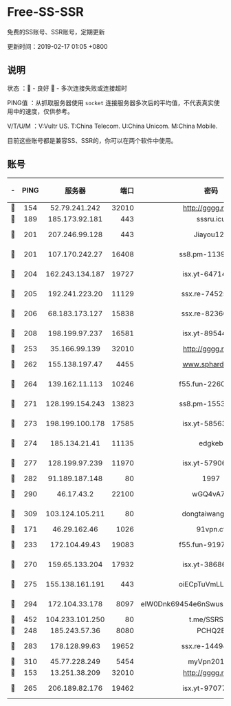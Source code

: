# Free-SS-SSR

免费的SS账号、SSR账号，定期更新

更新时间：2019-02-17 01:05 +0800

## 说明

状态     ：🙂 - 良好 🙁 - 多次连接失败或连接超时

PING值   ：从抓取服务器使用 `socket` 连接服务器多次后的平均值，不代表真实使用中的速度，仅供参考。

V/T/U/M  ：V:Vultr US. T:China Telecom. U:China Unicom. M:China Mobile.

目前这些账号都是兼容SS、SSR的，你可以在两个软件中使用。

## 账号

|-|PING|服务器|端口|密码|加密方式|区域|V/T/U/M|
|:----:|:----:|:-----:|-----:|:----:|:----:|:----:|:----:|
|🙂|154|52.79.241.242|32010|http://gggg.rocks|chacha20|KR|8↑/9↑/9↑/8↑|
|🙂|189|185.173.92.181|443|sssru.icu|rc4-md5|RU|10↑/10↑/10↑/10↑|
|🙂|201|207.246.99.128|443|Jiayou123|aes-256-cfb|US|9↑/10↑/10↑/10↑|
|🙂|201|107.170.242.27|16408|ss8.pm-11399606|aes-256-cfb|US|10↑/10↑/10↑/10↑|
|🙂|204|162.243.134.187|19727|isx.yt-64714765|aes-256-cfb|US|9↑/9↑/9↑/9↑|
|🙂|205|192.241.223.20|11129|ssx.re-74525357|aes-256-cfb|US|4↑/4↑/4↑/4↑|
|🙂|206|68.183.173.127|15838|ssx.re-82360696|aes-256-cfb|US|4↑/4↑/4↑/4↑|
|🙂|208|198.199.97.237|16581|isx.yt-89544748|aes-256-cfb|US|9↑/9↑/9↑/9↑|
|🙂|253|35.166.99.139|32010|http://gggg.rocks|chacha20|US|10↑/10↑/9↑/10↑|
|🙂|262|155.138.197.47|4455|www.sphard.com|aes-256-cfb|US|6↑/8↑/8↑/7↑|
|🙂|264|139.162.11.113|10246|f55.fun-22605630|aes-256-cfb|SG|9↑/10↑/10↑/10↑|
|🙂|271|128.199.154.243|13823|ss8.pm-15530522|aes-256-cfb|SG|10↑/10↑/10↑/10↑|
|🙂|273|198.199.100.178|17585|isx.yt-58563488|aes-256-cfb|US|9↑/9↑/9↑/9↑|
|🙂|274|185.134.21.41|11135|edgkeb|aes-256-cfb|GB|10↑/10↑/10↑/10↑|
|🙂|277|128.199.97.239|11970|isx.yt-57906087|aes-256-cfb|SG|9↑/9↑/9↑/9↑|
|🙂|282|91.189.187.148|80|1997|chacha20|US|10↑/10↑/10↑/10↑|
|🙂|290|46.17.43.2|22100|wGQ4vA7D|aes-256-gcm|RU|5↓/10↑/10↑/10↑|
|🙂|309|103.124.105.211|80|dongtaiwang.com|aes-256-cfb|US|10↑/10↑/10↑/10↑|
|🙂|171|46.29.162.46|1026|91vpn.cf|rc4-md5|RU|8↑/10↑/8↑/10↑|
|🙂|233|172.104.49.43|19083|f55.fun-91979388|aes-256-cfb|SG|8↑/8↑/8↑/8↑|
|🙂|270|159.65.133.204|17932|isx.yt-38686443|aes-256-cfb|SG|9↑/9↑/9↑/9↑|
|🙂|275|155.138.161.191|443|oiECpTuVmLLxk4Ts|aes-256-cfb|US|1↓/10↑/10↑/9↑|
|🙂|294|172.104.33.178|8097|eIW0Dnk69454e6nSwuspv9DmS201tQ0D|aes-256-cfb|SG|10↑/10↑/10↑/10↑|
|🙂|452|104.233.101.250|80|t.me/SSRSUB|rc4-md5|CA|10↑/10↑/10↑/10↑|
|🙂|248|185.243.57.36|8080|PCHQ2E|rc4-md5|US|8↑/10↑/9↑/9↑|
|🙂|283|178.128.99.63|19652|ssx.re-14494967|aes-256-cfb|SG|4↑/4↑/4↑/4↑|
|🙂|310|45.77.228.249|5454|myVpn2019[]|rc4-md5|GB|10↑/10↑/10↑/10↑|
|🙁|153|13.251.38.209|32010|http://gggg.rocks|chacha20|SG|9↑/9↑/8↑/9↑|
|🙁|265|206.189.82.176|19462|isx.yt-97077080|aes-256-cfb|SG|9↑/9↑/9↑/9↑|
